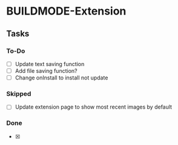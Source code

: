 # BUILDMODE-Extension

## Tasks

### To-Do

- [ ] Update text saving function
- [ ] Add file saving function?
- [ ] Change onInstall to install not update

### Skipped

- [ ] Update extension page to show most recent images by default

### Done

- [x]
